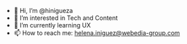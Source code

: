 - 👋 Hi, I’m @hinigueza
- 👀 I’m interested in Tech and Content
- 🌱 I’m currently learning UX
- 📫 How to reach me: helena.iniguez@webedia-group.com

<!---
hinigueza/hinigueza is a ✨ special ✨ repository because its `README.md` (this file) appears on your GitHub profile.
You can click the Preview link to take a look at your changes.
--->
